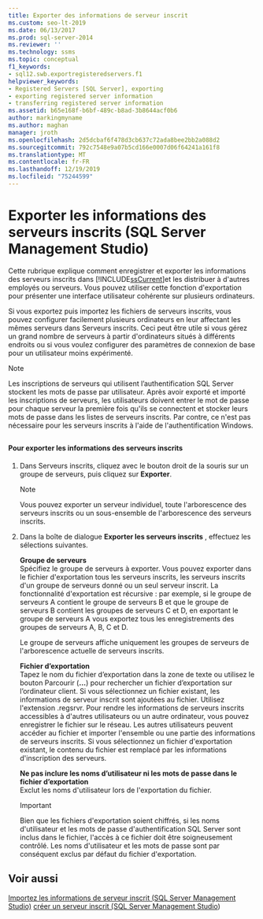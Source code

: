 ```yaml
---
title: Exporter des informations de serveur inscrit
ms.custom: seo-lt-2019
ms.date: 06/13/2017
ms.prod: sql-server-2014
ms.reviewer: ''
ms.technology: ssms
ms.topic: conceptual
f1_keywords:
- sql12.swb.exportregisteredservers.f1
helpviewer_keywords:
- Registered Servers [SQL Server], exporting
- exporting registered server information
- transferring registered server information
ms.assetid: b65e168f-b6bf-489c-b8ad-3b8644acf0b6
author: markingmyname
ms.author: maghan
manager: jroth
ms.openlocfilehash: 2d5dcbaf6f478d3cb637c72ada8bee2bb2a088d2
ms.sourcegitcommit: 792c7548e9a07b5cd166e0007d06f64241a161f8
ms.translationtype: MT
ms.contentlocale: fr-FR
ms.lasthandoff: 12/19/2019
ms.locfileid: "75244599"
---
```

# <a name="export-registered-server-information-sql-server-management-studio"></a>Exporter les informations des serveurs inscrits (SQL Server Management Studio)
  Cette rubrique explique comment enregistrer et exporter les informations des serveurs inscrits dans [!INCLUDE[ssCurrent](../../includes/sscurrent-md.md)]et les distribuer à d'autres employés ou serveurs. Vous pouvez utiliser cette fonction d'exportation pour présenter une interface utilisateur cohérente sur plusieurs ordinateurs.  
  
 Si vous exportez puis importez les fichiers de serveurs inscrits, vous pouvez configurer facilement plusieurs ordinateurs en leur affectant les mêmes serveurs dans Serveurs inscrits. Ceci peut être utile si vous gérez un grand nombre de serveurs à partir d'ordinateurs situés à différents endroits ou si vous voulez configurer des paramètres de connexion de base pour un utilisateur moins expérimenté.  
  
> [!NOTE]  
>  Les inscriptions de serveurs qui utilisent l’authentification SQL Server stockent les mots de passe par utilisateur. Après avoir exporté et importé les inscriptions de serveurs, les utilisateurs doivent entrer le mot de passe pour chaque serveur la première fois qu'ils se connectent et stocker leurs mots de passe dans les listes de serveurs inscrits. Par contre, ce n'est pas nécessaire pour les serveurs inscrits à l'aide de l'authentification Windows.  
  
##  <a name="SSMSProcedure"></a>  
  
#### <a name="to-export-registered-server-information"></a>Pour exporter les informations des serveurs inscrits  
  
1.  Dans Serveurs inscrits, cliquez avec le bouton droit de la souris sur un groupe de serveurs, puis cliquez sur **Exporter**.  
  
    > [!NOTE]  
    >  Vous pouvez exporter un serveur individuel, toute l'arborescence des serveurs inscrits ou un sous-ensemble de l'arborescence des serveurs inscrits.  
  
2.  Dans la boîte de dialogue **Exporter les serveurs inscrits** , effectuez les sélections suivantes.  
  
     **Groupe de serveurs**  
     Spécifiez le groupe de serveurs à exporter. Vous pouvez exporter dans le fichier d'exportation tous les serveurs inscrits, les serveurs inscrits d'un groupe de serveurs donné ou un seul serveur inscrit. La fonctionnalité d'exportation est récursive : par exemple, si le groupe de serveurs A contient le groupe de serveurs B et que le groupe de serveurs B contient les groupes de serveurs C et D, en exportant le groupe de serveurs A vous exportez tous les enregistrements des groupes de serveurs A, B, C et D.  
  
     Le groupe de serveurs affiche uniquement les groupes de serveurs de l'arborescence actuelle de serveurs inscrits.  
  
     **Fichier d’exportation**  
     Tapez le nom du fichier d’exportation dans la zone de texte ou utilisez le bouton Parcourir (**...**) pour rechercher un fichier d’exportation sur l’ordinateur client. Si vous sélectionnez un fichier existant, les informations de serveur inscrit sont ajoutées au fichier. Utilisez l'extension .regsrvr. Pour rendre les informations de serveurs inscrits accessibles à d'autres utilisateurs ou un autre ordinateur, vous pouvez enregistrer le fichier sur le réseau. Les autres utilisateurs peuvent accéder au fichier et importer l'ensemble ou une partie des informations de serveurs inscrits. Si vous sélectionnez un fichier d'exportation existant, le contenu du fichier est remplacé par les informations d'inscription des serveurs.  
  
     **Ne pas inclure les noms d’utilisateur ni les mots de passe dans le fichier d’exportation**  
     Exclut les noms d'utilisateur lors de l'exportation du fichier.  
  
    > [!IMPORTANT]  
    >  Bien que les fichiers d'exportation soient chiffrés, si les noms d'utilisateur et les mots de passe d'authentification SQL Server sont inclus dans le fichier, l'accès à ce fichier doit être soigneusement contrôlé. Les noms d'utilisateur et les mots de passe sont par conséquent exclus par défaut du fichier d'exportation.  
  
## <a name="see-also"></a>Voir aussi  
 [Importez les informations de serveur inscrit &#40;SQL Server Management Studio&#41;](import-registered-server-information-sql-server-management-studio.md) [créer un serveur inscrit &#40;SQL Server Management Studio](create-a-new-registered-server-sql-server-management-studio.md)&#41;  
  
  
